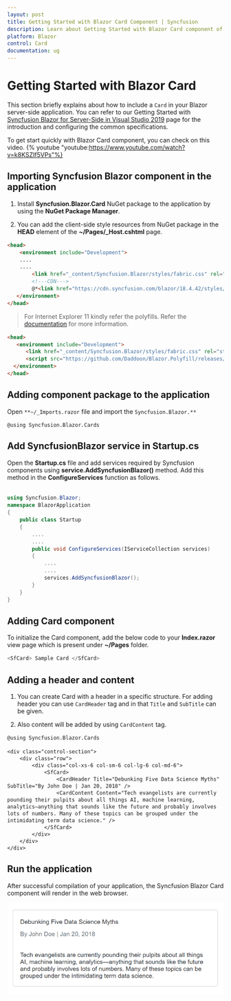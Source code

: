 ```yaml
---
layout: post
title: Getting Started with Blazor Card Component | Syncfusion 
description: Learn about Getting Started with Blazor Card component of Syncfusion, and more details.
platform: Blazor
control: Card
documentation: ug
---
```


<!-- markdownlint-disable MD040 -->

# Getting Started with Blazor Card

This section briefly explains about how to include a `Card` in your Blazor server-side application. You can refer to our Getting Started with [Syncfusion Blazor for Server-Side in Visual Studio 2019](https://blazor.syncfusion.com/documentation/getting-started/blazor-webassembly-visual-studio-2019/) page for the introduction and configuring the common specifications.

To get start quickly with Blazor Card component, you can check on this video.
{% youtube
"youtube:https://www.youtube.com/watch?v=k8KSZIf5VPs"%}

## Importing Syncfusion Blazor component in the application

1. Install **Syncfusion.Blazor.Card** NuGet package to the application by using the **NuGet Package Manager**.

2. You can add the client-side style resources from NuGet package in the **HEAD** element of the **~/Pages/_Host.cshtml** page.

```html
<head>
    <environment include="Development">
    ....
    ....
        <link href="_content/Syncfusion.Blazor/styles/fabric.css" rel="stylesheet" />
        <!---CDN--->
        @*<link href="https://cdn.syncfusion.com/blazor/18.4.42/styles/fabric.css" rel="stylesheet" />*@
   </environment>
</head>

```

> For Internet Explorer 11 kindly refer the polyfills. Refer the [documentation](../../common/how-to/render-blazor-server-app-in-ie/) for more information.

```html
<head>
   <environment include="Development">
      <link href="_content/Syncfusion.Blazor/styles/fabric.css" rel="stylesheet" />
      <script src="https://github.com/Daddoon/Blazor.Polyfill/releases/download/3.0.1/blazor.polyfill.min.js"></script>
  </environment>
</head>

```

## Adding component package to the application

Open `**~/_Imports.razor` file and import the `Syncfusion.Blazor.**`

```cshtml
@using Syncfusion.Blazor.Cards
```

## Add SyncfusionBlazor service in Startup.cs

Open the **Startup.cs** file and add services required by Syncfusion components using **service.AddSyncfusionBlazor()** method. Add this method in the **ConfigureServices** function as follows.

```csharp

using Syncfusion.Blazor;
namespace BlazorApplication
{
    public class Startup
    {
        ....
        ....
        public void ConfigureServices(IServiceCollection services)
        {
            ....
            ....
            services.AddSyncfusionBlazor();
        }
    }
}
```

## Adding Card component

To initialize the Card component, add the below code to your **Index.razor** view page which is present under **~/Pages** folder.

```csharp
<SfCard> Sample Card </SfCard>
```

## Adding a header and content

1. You can create Card with a header in a specific structure. For adding header you can use `CardHeader` tag and in that `Title` and `SubTitle` can be given.

2. Also content will be added by using `CardContent` tag.

```cshtml
@using Syncfusion.Blazor.Cards

<div class="control-section">
    <div class="row">
        <div class="col-xs-6 col-sm-6 col-lg-6 col-md-6">
            <SfCard>
                <CardHeader Title="Debunking Five Data Science Myths" SubTitle="By John Doe | Jan 20, 2018" />
                <CardContent Content="Tech evangelists are currently pounding their pulpits about all things AI, machine learning, analytics—anything that sounds like the future and probably involves lots of numbers. Many of these topics can be grouped under the intimidating term data science." />
            </SfCard>
        </div>
    </div>
</div>
```

## Run the application

After successful compilation of your application, the Syncfusion Blazor Card component will render in the web browser.

![card](images/default.png)